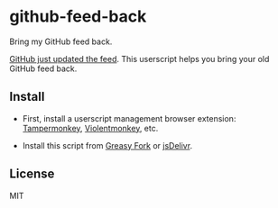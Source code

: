 # github-feed-back

Bring my GitHub feed back.

[GitHub just updated the feed](https://github.blog/changelog/2023-09-06-updates-to-your-github-feed/). This userscript helps you bring your old GitHub feed back.

## Install

- First, install a userscript management browser extension: [Tampermonkey](https://www.tampermonkey.net/), [Violentmonkey](https://violentmonkey.github.io/), etc.

- Install this script from [Greasy Fork](https://greasyfork.org/scripts/474720@latest) or [jsDelivr](https://fastly.jsdelivr.net/npm/github-feed-back@latest/dist/github-feed-back.user.js).

## License

MIT
